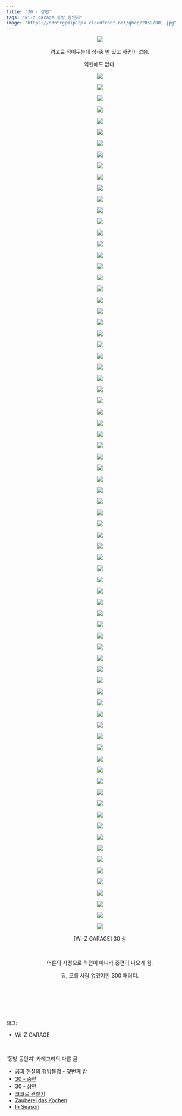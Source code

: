 ```yaml
---
title: "30 - 상편"
tags: "wi-z_garage 동방_동인지"
image: "https://d3htrgpmip1qax.cloudfront.net/ghap/2059/001.jpg"
---
```

<div class="article">
<p style="text-align: center; clear: none; float: none;"><img src="{{ site.imgserver5 }}/ghap/2059/001.jpg"/></p>
<p style="text-align: center; clear: none; float: none;">경고로 적어두는데 상-중 만 있고 하편이 없음.</p>
<p style="text-align: center; clear: none; float: none;">익헨에도 없다.</p>
<p style="text-align: center; clear: none; float: none;"><img src="{{ site.imgserver5 }}/ghap/2059/002.jpg"/></p>
<p style="text-align: center; clear: none; float: none;"><img src="{{ site.imgserver5 }}/ghap/2059/003.jpg"/></p>
<p style="text-align: center; clear: none; float: none;"><img src="{{ site.imgserver5 }}/ghap/2059/004.jpg"/></p>
<p style="text-align: center; clear: none; float: none;"><img src="{{ site.imgserver5 }}/ghap/2059/005.jpg"/></p>
<p style="text-align: center; clear: none; float: none;"><img src="{{ site.imgserver5 }}/ghap/2059/006.jpg"/></p>
<p style="text-align: center; clear: none; float: none;"><img src="{{ site.imgserver5 }}/ghap/2059/007.jpg"/></p>
<p style="text-align: center; clear: none; float: none;"><img src="{{ site.imgserver5 }}/ghap/2059/008.jpg"/></p>
<p style="text-align: center; clear: none; float: none;"><img src="{{ site.imgserver5 }}/ghap/2059/009.jpg"/></p>
<p style="text-align: center; clear: none; float: none;"><img src="{{ site.imgserver5 }}/ghap/2059/010.jpg"/></p>
<p style="text-align: center; clear: none; float: none;"><img src="{{ site.imgserver5 }}/ghap/2059/011.jpg"/></p>
<p style="text-align: center; clear: none; float: none;"><img src="{{ site.imgserver5 }}/ghap/2059/012.jpg"/></p>
<p style="text-align: center; clear: none; float: none;"><img src="{{ site.imgserver5 }}/ghap/2059/013.jpg"/></p>
<p style="text-align: center; clear: none; float: none;"><img src="{{ site.imgserver5 }}/ghap/2059/014.jpg"/></p>
<p style="text-align: center; clear: none; float: none;"><img src="{{ site.imgserver5 }}/ghap/2059/015.jpg"/></p>
<p style="text-align: center; clear: none; float: none;"><img src="{{ site.imgserver5 }}/ghap/2059/016.jpg"/></p>
<p style="text-align: center; clear: none; float: none;"><img src="{{ site.imgserver5 }}/ghap/2059/017.jpg"/></p>
<p style="text-align: center; clear: none; float: none;"><img src="{{ site.imgserver5 }}/ghap/2059/018.jpg"/></p>
<p style="text-align: center; clear: none; float: none;"><img src="{{ site.imgserver5 }}/ghap/2059/019.jpg"/></p>
<p style="text-align: center; clear: none; float: none;"><img src="{{ site.imgserver5 }}/ghap/2059/020.jpg"/></p>
<p style="text-align: center; clear: none; float: none;"><img src="{{ site.imgserver5 }}/ghap/2059/021.jpg"/></p>
<p style="text-align: center; clear: none; float: none;"><img src="{{ site.imgserver5 }}/ghap/2059/022.jpg"/></p>
<p style="text-align: center; clear: none; float: none;"><img src="{{ site.imgserver5 }}/ghap/2059/023.jpg"/></p>
<p style="text-align: center; clear: none; float: none;"><img src="{{ site.imgserver5 }}/ghap/2059/024.jpg"/></p>
<p style="text-align: center; clear: none; float: none;"><img src="{{ site.imgserver5 }}/ghap/2059/025.jpg"/></p>
<p style="text-align: center; clear: none; float: none;"><img src="{{ site.imgserver5 }}/ghap/2059/026.jpg"/></p>
<p style="text-align: center; clear: none; float: none;"><img src="{{ site.imgserver5 }}/ghap/2059/027.jpg"/></p>
<p style="text-align: center; clear: none; float: none;"><img src="{{ site.imgserver5 }}/ghap/2059/028.jpg"/></p>
<p style="text-align: center; clear: none; float: none;"><img src="{{ site.imgserver5 }}/ghap/2059/029.jpg"/></p>
<p style="text-align: center; clear: none; float: none;"><img src="{{ site.imgserver5 }}/ghap/2059/030.jpg"/></p>
<p style="text-align: center; clear: none; float: none;"><img src="{{ site.imgserver5 }}/ghap/2059/031.jpg"/></p>
<p style="text-align: center; clear: none; float: none;"><img src="{{ site.imgserver5 }}/ghap/2059/032.jpg"/></p>
<p style="text-align: center; clear: none; float: none;"><img src="{{ site.imgserver5 }}/ghap/2059/033.jpg"/></p>
<p style="text-align: center; clear: none; float: none;"><img src="{{ site.imgserver5 }}/ghap/2059/034.jpg"/></p>
<p style="text-align: center; clear: none; float: none;"><img src="{{ site.imgserver5 }}/ghap/2059/035.jpg"/></p>
<p style="text-align: center; clear: none; float: none;"><img src="{{ site.imgserver5 }}/ghap/2059/036.jpg"/></p>
<p style="text-align: center; clear: none; float: none;"><img src="{{ site.imgserver5 }}/ghap/2059/037.jpg"/></p>
<p style="text-align: center; clear: none; float: none;"><img src="{{ site.imgserver5 }}/ghap/2059/038.jpg"/></p>
<p style="text-align: center; clear: none; float: none;"><img src="{{ site.imgserver5 }}/ghap/2059/039.jpg"/></p>
<p style="text-align: center; clear: none; float: none;"><img src="{{ site.imgserver5 }}/ghap/2059/040.jpg"/></p>
<p style="text-align: center; clear: none; float: none;"><img src="{{ site.imgserver5 }}/ghap/2059/041.jpg"/></p>
<p style="text-align: center; clear: none; float: none;"><img src="{{ site.imgserver5 }}/ghap/2059/042.jpg"/></p>
<p style="text-align: center; clear: none; float: none;"><img src="{{ site.imgserver5 }}/ghap/2059/043.jpg"/></p>
<p style="text-align: center; clear: none; float: none;"><img src="{{ site.imgserver5 }}/ghap/2059/044.jpg"/></p>
<p style="text-align: center; clear: none; float: none;"><img src="{{ site.imgserver5 }}/ghap/2059/045.jpg"/></p>
<p style="text-align: center; clear: none; float: none;"><img src="{{ site.imgserver5 }}/ghap/2059/046.jpg"/></p>
<p style="text-align: center; clear: none; float: none;"><img src="{{ site.imgserver5 }}/ghap/2059/047.jpg"/></p>
<p style="text-align: center; clear: none; float: none;"><img src="{{ site.imgserver5 }}/ghap/2059/048.jpg"/></p>
<p style="text-align: center; clear: none; float: none;"><img src="{{ site.imgserver5 }}/ghap/2059/049.jpg"/></p>
<p style="text-align: center; clear: none; float: none;"><img src="{{ site.imgserver5 }}/ghap/2059/050.jpg"/></p>
<p style="text-align: center; clear: none; float: none;"><img src="{{ site.imgserver5 }}/ghap/2059/051.jpg"/></p>
<p style="text-align: center; clear: none; float: none;"><img src="{{ site.imgserver5 }}/ghap/2059/052.jpg"/></p>
<p style="text-align: center; clear: none; float: none;"><img src="{{ site.imgserver5 }}/ghap/2059/053.jpg"/></p>
<p style="text-align: center; clear: none; float: none;"><img src="{{ site.imgserver5 }}/ghap/2059/054.jpg"/></p>
<p style="text-align: center; clear: none; float: none;"><img src="{{ site.imgserver5 }}/ghap/2059/055.jpg"/></p>
<p style="text-align: center; clear: none; float: none;"><img src="{{ site.imgserver5 }}/ghap/2059/056.jpg"/></p>
<p style="text-align: center; clear: none; float: none;"><img src="{{ site.imgserver5 }}/ghap/2059/057.jpg"/></p>
<p style="text-align: center; clear: none; float: none;"><img src="{{ site.imgserver5 }}/ghap/2059/058.jpg"/></p>
<p style="text-align: center; clear: none; float: none;"><img src="{{ site.imgserver5 }}/ghap/2059/059.jpg"/></p>
<p style="text-align: center; clear: none; float: none;"><img src="{{ site.imgserver5 }}/ghap/2059/060.jpg"/></p>
<p style="text-align: center; clear: none; float: none;"><img src="{{ site.imgserver5 }}/ghap/2059/061.jpg"/></p>
<p style="text-align: center; clear: none; float: none;"><img src="{{ site.imgserver5 }}/ghap/2059/062.jpg"/></p>
<p style="text-align: center; clear: none; float: none;"><img src="{{ site.imgserver5 }}/ghap/2059/063.jpg"/></p>
<p style="text-align: center; clear: none; float: none;"><img src="{{ site.imgserver5 }}/ghap/2059/064.jpg"/></p>
<p style="text-align: center; clear: none; float: none;"><img src="{{ site.imgserver5 }}/ghap/2059/065.jpg"/></p>
<p style="text-align: center; clear: none; float: none;"><img src="{{ site.imgserver5 }}/ghap/2059/066.jpg"/></p>
<p style="text-align: center; clear: none; float: none;"><img src="{{ site.imgserver5 }}/ghap/2059/067.jpg"/></p>
<p style="text-align: center; clear: none; float: none;"><img src="{{ site.imgserver5 }}/ghap/2059/068.jpg"/></p>
<p style="text-align: center; clear: none; float: none;"><img src="{{ site.imgserver5 }}/ghap/2059/069.jpg"/></p>
<p style="text-align: center; clear: none; float: none;"><img src="{{ site.imgserver5 }}/ghap/2059/070.jpg"/></p>
<p style="text-align: center; clear: none; float: none;"><img src="{{ site.imgserver5 }}/ghap/2059/071.jpg"/></p>
<p style="text-align: center; clear: none; float: none;"><img src="{{ site.imgserver5 }}/ghap/2059/072.jpg"/></p>
<p style="text-align: center; clear: none; float: none;"><img src="{{ site.imgserver5 }}/ghap/2059/073.jpg"/></p>
<p style="text-align: center; clear: none; float: none;"><img src="{{ site.imgserver5 }}/ghap/2059/074.jpg"/></p>
<p style="text-align: center; clear: none; float: none;"><img src="{{ site.imgserver5 }}/ghap/2059/075.jpg"/></p>
<p style="text-align: center; clear: none; float: none;"><img src="{{ site.imgserver5 }}/ghap/2059/076.jpg"/></p>
<p style="text-align: center; clear: none; float: none;"><img src="{{ site.imgserver5 }}/ghap/2059/077.jpg"/></p>
<p style="text-align: center; clear: none; float: none;"><img src="{{ site.imgserver5 }}/ghap/2059/078.jpg"/></p>
<p style="text-align: center; clear: none; float: none;">[Wi-Z GARAGE] 30 상</p>
<p style="text-align: center; clear: none; float: none;"><br/></p>
<p style="text-align: center; clear: none; float: none;">어른의 사정으로 하편이 아니라 중편이 나오게 됨.</p>
<p style="text-align: center; clear: none; float: none;">뭐, 모를 사람 없겠지만 300 패러디.</p>
<p style="text-align: center; clear: none; float: none;"><br/></p>
<p><br/></p>
</div><br/>
<div class="tagTrail">
<p>태그: </p>
<ul>
<li>Wi-Z GARAGE</li>
</ul>
</div><br/>
<div class="another">
<p>'동방 동인지' 카테고리의 다른 글</p>
<ul>
<li><a href="/ghap_2062">꿈과 현실의 행방불명 - 첫번째 밤</a></li>
<li><a href="/ghap_2060">30 - 중편</a></li>
<li><a href="/ghap_2059">30 - 상편</a></li>
<li><a href="/ghap_2058">코코로 관찰기</a></li>
<li><a href="/ghap_2057">Zauberei das Kochen</a></li>
<li><a href="/ghap_2056">In Season</a></li>
</ul>
</div><br/>
<div class="cb_module cb_fluid">
<div class="cb_wrt cb_profile">
</div><!-- commentList close -->
</div><br/>
